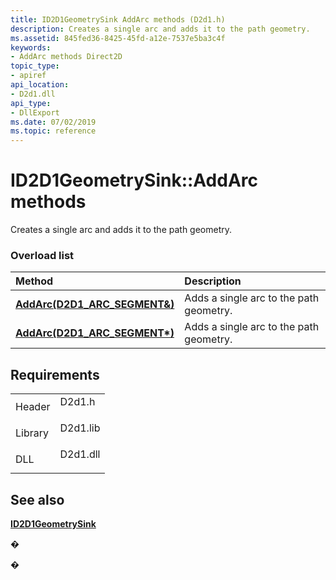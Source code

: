 ```yaml
---
title: ID2D1GeometrySink AddArc methods (D2d1.h)
description: Creates a single arc and adds it to the path geometry.
ms.assetid: 845fed36-8425-45fd-a12e-7537e5ba3c4f
keywords:
- AddArc methods Direct2D
topic_type:
- apiref
api_location:
- D2d1.dll
api_type:
- DllExport
ms.date: 07/02/2019
ms.topic: reference
---
```


# ID2D1GeometrySink::AddArc methods

Creates a single arc and adds it to the path geometry.

### Overload list



| Method                                                                                | Description                                         |
|:--------------------------------------------------------------------------------------|:----------------------------------------------------|
| [**AddArc(D2D1\_ARC\_SEGMENT&)**](https://msdn.microsoft.com/library/Dd316597(v=VS.85).aspx)  | Adds a single arc to the path geometry.<br/>  |
| [**AddArc(D2D1\_ARC\_SEGMENT\*)**](https://msdn.microsoft.com/library/Dd316595(v=VS.85).aspx) | Adds a single arc to the path geometry. <br/> |



## Requirements



|                    |                                                                                     |
|--------------------|-------------------------------------------------------------------------------------|
| Header<br/>  | <dl> <dt>D2d1.h</dt> </dl>   |
| Library<br/> | <dl> <dt>D2d1.lib</dt> </dl> |
| DLL<br/>     | <dl> <dt>D2d1.dll</dt> </dl> |



## See also

<dl> <dt>

[**ID2D1GeometrySink**](https://msdn.microsoft.com/library/Dd316592(v=VS.85).aspx)
</dt> </dl>

�

�





